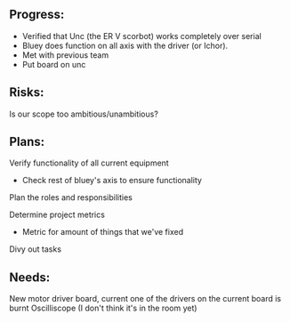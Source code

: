 ## Progress:

* Verified that Unc (the ER V scorbot) works completely over serial
* Bluey does function on all axis with the driver (or Ichor).
* Met with previous team
* Put board on unc

## Risks:

Is our scope too ambitious/unambitious?

## Plans:

Verify functionality of all current equipment
 - Check rest of bluey's axis to ensure functionality

Plan the roles and responsibilities

Determine project metrics
 - Metric for amount of things that we've fixed

Divy out tasks

## Needs:

New motor driver board, current one of the drivers on the current board is burnt
Oscilliscope (I don't think it's in the room yet)
